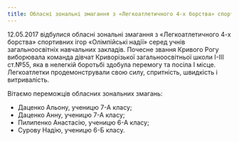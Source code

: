 ```yaml
---
title: Обласні зональні змагання з «Легкоатлетичного 4-х борства» спортивних ігор «Олімпійські надії»
---
```


12.05.2017 відбулися обласні зональні змагання з «Легкоатлетичного 4-х борства» спортивних ігор «Олімпійські надії» серед учнів загальноосвітніх навчальних закладів. Почесне звання Кривого Рогу виборювала команда дівчат Криворізької загальноосвітньої школи І-ІІІ ст.№55, яка в нелегкій боротьбі здобула перемогу та посіла І місце. Легкоатлетки продемонстрували свою силу, спритність, швидкість і витривалість.

Вітаємо переможців обласних зональних змагань:

- Даценко Альону, ученицю 7-А класу;
- Даценко Анну, ученицю 7-А класу;
- Пилипенко Анастасію, ученицю 6-А класу;
- Сурову Надію, ученицю 6-Б класу.

<slideshow id="_/72157681605898241" />
